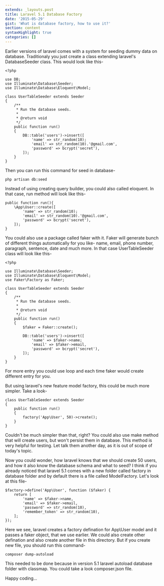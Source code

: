 ```yaml
---
extends: _layouts.post
title: Laravel 5.1 Database Factory
date: '2015-05-29'
gist: 'What is database factory, how to use it?'
section: content
syntaxHighlight: true
categories: []
---
```


Earlier versions of laravel comes with a system for seeding dummy data on database. Traditionaly you just create a class extending laravel's DatabaseSeeder class. This would look like this-

```
<?php

use DB;
use Illuminate\Database\Seeder;
use Illuminate\Database\Eloquent\Model;

class UserTableSeeder extends Seeder
{
    /**
     * Run the database seeds.
     *
     * @return void
     */
    public function run()
    {
        DB::table('users')->insert([
            'name' => str_random(10);
            'email' => str_random(10).'@gmail.com',
            'password' => bcrypt('secret'),
        ]);
    }
}
```

Then you can run this command for seed in database-

```
php artisan db:seed
```

Instead of using creating query builder, you could also called eloquent. In that case, run method will look like this-

```
public function run(){
    \App\User::create([
        'name' => str_random(10);
        'email' => str_random(10).'@gmail.com',
        'password' => bcrypt('secret'),
    ]);
}
```

You could also use a package called faker with it. Faker will generate bunch of different things automatically for you like- name, email, phone number, paragraph, sentence, date and much more. In that case UserTableSeeder class will look like this-

```
<?php

use Illuminate\Database\Seeder;
use Illuminate\Database\Eloquent\Model;
use Faker\Factory as Faker;

class UserTableSeeder extends Seeder
{
    /**
     * Run the database seeds.
     *
     * @return void
     */
    public function run()
    {
        $faker = Faker::create();

        DB::table('users')->insert([
            'name' => $faker->name;
            'email' => $faker->email,
            'password' => bcrypt('secret'),
        ]);
    }
}
```

For more entry you could use loop and each time faker would create different entry for you.

But using laravel's new feature model factory, this could be much more simpler. Take a look-

```
class UserTableSeeder extends Seeder
{
    public function run()
    {
        factory('App\User', 50)->create();
    }
}
```

Couldn't be much simpler than that, right? You could also use make method that will create users, but won't persist them in database. This method is very helpful for testing. Let talk them another day, as it is out of scope of today's topic.

Now you could wonder, how laravel knows that we should create 50 users, and how it also know the database schema and what to seed? I think if you already noticed that laravel 5.1 comes with a new folder called factory in database folder and by default there is a file called ModelFactory. Let's look at this file-

```
$factory->define('App\User', function ($faker) {
    return [
        'name' => $faker->name,
        'email' => $faker->email,
        'password' => str_random(10),
        'remember_token' => str_random(10),
    ];
});
```

Here we see, laravel creates a factory defination for App\User model and it passes a faker object, that we use earlier. We could also create other defination and also create another file in this directory. But if you create new file, you should run this command-

```
composer dump-autoload
```

This needed to be done because in version 5.1 laravel autoload database folder with classmap. You could take a look composer.json file.

Happy coding...
